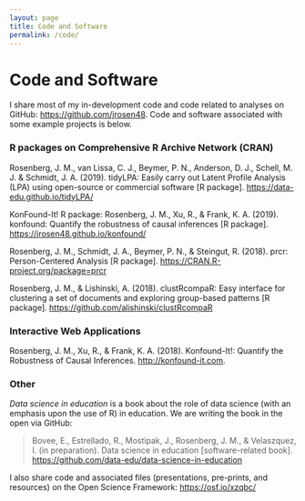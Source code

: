 ```yaml
---
layout: page
title: Code and Software
permalink: /code/
---
```


# Code and Software

I share most of my in-development code and code related to analyses on GitHub: https://github.com/jrosen48. Code and software associated with some example projects is below.

### R packages on Comprehensive R Archive Network (CRAN)

Rosenberg, J. M., van Lissa, C. J., Beymer, P. N., Anderson, D. J., Schell, M. J. & Schmidt, J. A. (2019). tidyLPA: Easily carry out Latent Profile Analysis (LPA) using open-source or commercial software [R package]. https://data-edu.github.io/tidyLPA/

KonFound-It! R package: Rosenberg, J. M., Xu, R., & Frank, K. A. (2019). konfound: Quantify the robustness of causal inferences [R package]. https://jrosen48.github.io/konfound/

Rosenberg, J. M., Schmidt, J. A., Beymer, P. N., & Steingut, R. (2018). prcr: Person-Centered Analysis [R package]. https://CRAN.R-project.org/package=prcr
  
Rosenberg, J. M., & Lishinski, A. (2018). clustRcompaR: Easy interface for clustering a set of documents and exploring group-based patterns [R package]. https://github.com/alishinski/clustRcompaR

### Interactive Web Applications

Rosenberg, J. M., Xu, R., & Frank, K. A. (2018). Konfound-It!: Quantify the Robustness of Causal Inferences. http://konfound-it.com.

### Other

*Data science in education* is a book about the role of data science (with an emphasis upon the use of R) in education. We are writing the book in the open via GitHub:

> Bovee, E., Estrellado, R., Mostipak, J., Rosenberg, J. M., & Velaszquez, I. (in preparation). Data science in education [software-related book]. https://github.com/data-edu/data-science-in-education


I also share code and associated files (presentations, pre-prints, and resources) on the Open Science Framework: https://osf.io/xzqbc/